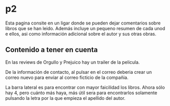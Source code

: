 # p2

Esta pagina consite en un ligar donde se pueden dejar comentarios sobre libros que se han leido. Además incluye un pequeno resumen de cada unod e ellos, asi como información adicional sobre el autor y sus otras obras. 

## Contenido a tener en cuenta

En las reviews de Orgullo y Prejuico hay un trailer de la pelicula.

De la información de contacto, al pulsar en el correo deberia crear un correo nuevo para enviar al correo ficticio de la compañia.

La barra lateral es para encontrar con mayor faicilidad los libros. Ahora sólo hay 4, pero cuánto más haya, más útil sera para encontrarlos solamente pulsando la letra por la que empieza el apellido del autor. 

